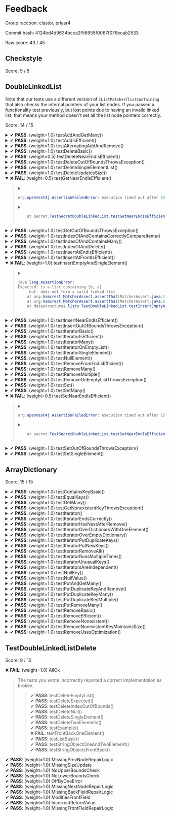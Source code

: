 # Feedback

Group raccoon: clastor, priyar4

Commit hash: 4124bd4d9634bcca2f56955f0067f076ecab2533

Raw score: 43 / 45

## Checkstyle

Score: 5 / 5

## DoubleLinkedList

Note that our tests use a different version of `IListMatcher`/`listContaining` that also checks the
    internal pointers of your list nodes. If you passed a functionality test previously, but lost
    points due to having an invalid linked list, that means your method doesn't set all the list
    node pointers correctly.

Score: 14 / 15

<details>
<summary>✔ <b>PASS</b>: (weight=1.0) testAddAndGetMany()</summary>
</details>

<details>
<summary>✔ <b>PASS</b>: (weight=1.0) testAddIsEfficient()</summary>
</details>

<details>
<summary>✔ <b>PASS</b>: (weight=1.0) testAlternatingAddAndRemove()</summary>
</details>

<details>
<summary>✔ <b>PASS</b>: (weight=1.0) testDeleteBasic()</summary>
</details>

<details>
<summary>✔ <b>PASS</b>: (weight=0.5) testDeleteNearEndIsEfficient()</summary>
</details>

<details>
<summary>✔ <b>PASS</b>: (weight=1.0) testDeleteOutOfBoundsThrowsException()</summary>
</details>

<details>
<summary>✔ <b>PASS</b>: (weight=1.0) testDeleteSingleElementList()</summary>
</details>

<details>
<summary>✔ <b>PASS</b>: (weight=1.0) testDeleteUpdatesSize()</summary>
</details>

<details open>
<summary>❌ <b>FAIL</b>: (weight=0.5) testGetNearEndIsEfficient()</summary>

> <details>
> <summary>
> 
> ``` java
> org.opentest4j.AssertionFailedError: execution timed out after 15000 ms
> ```
> </summary>
> 
> ``` java
>     at org.junit.jupiter.api.AssertTimeout.assertTimeoutPreemptively(AssertTimeout.java:144)
>     at org.junit.jupiter.api.AssertTimeout.assertTimeoutPreemptively(AssertTimeout.java:115)
>     at org.junit.jupiter.api.AssertTimeout.assertTimeoutPreemptively(AssertTimeout.java:97)
>     at org.junit.jupiter.api.AssertTimeout.assertTimeoutPreemptively(AssertTimeout.java:93)
>     at org.junit.jupiter.api.Assertions.assertTimeoutPreemptively(Assertions.java:3236)
> ```
> </details>
> <details>
> <summary>
> 
> ``` java
>     at secret.TestSecretDoubleLinkedList.testGetNearEndIsEfficient(TestSecretDoubleLinkedList.java:117)
> ```
> </summary>
> 
> ``` java
>     at java.base/jdk.internal.reflect.NativeMethodAccessorImpl.invoke0(Native Method)
>     at java.base/jdk.internal.reflect.NativeMethodAccessorImpl.invoke(NativeMethodAccessorImpl.java:62)
>     at java.base/jdk.internal.reflect.DelegatingMethodAccessorImpl.invoke(DelegatingMethodAccessorImpl.java:43)
>     at java.base/java.lang.reflect.Method.invoke(Method.java:567)
>     at org.junit.platform.commons.util.ReflectionUtils.invokeMethod(ReflectionUtils.java:628)
>     at org.junit.jupiter.engine.execution.ExecutableInvoker.invoke(ExecutableInvoker.java:117)
>     at org.junit.jupiter.engine.descriptor.TestMethodTestDescriptor.lambda$invokeTestMethod$7(TestMethodTestDescriptor.java:184)
>     at org.junit.platform.engine.support.hierarchical.ThrowableCollector.execute(ThrowableCollector.java:73)
>     at org.junit.jupiter.engine.descriptor.TestMethodTestDescriptor.invokeTestMethod(TestMethodTestDescriptor.java:180)
>     at org.junit.jupiter.engine.descriptor.TestMethodTestDescriptor.execute(TestMethodTestDescriptor.java:127)
>     at org.junit.jupiter.engine.descriptor.TestMethodTestDescriptor.execute(TestMethodTestDescriptor.java:68)
>     at org.junit.platform.engine.support.hierarchical.NodeTestTask.lambda$executeRecursively$5(NodeTestTask.java:135)
>     at org.junit.platform.engine.support.hierarchical.ThrowableCollector.execute(ThrowableCollector.java:73)
>     at org.junit.platform.engine.support.hierarchical.NodeTestTask.lambda$executeRecursively$7(NodeTestTask.java:125)
>     at org.junit.platform.engine.support.hierarchical.Node.around(Node.java:135)
>     at org.junit.platform.engine.support.hierarchical.NodeTestTask.lambda$executeRecursively$8(NodeTestTask.java:123)
>     at org.junit.platform.engine.support.hierarchical.ThrowableCollector.execute(ThrowableCollector.java:73)
>     at org.junit.platform.engine.support.hierarchical.NodeTestTask.executeRecursively(NodeTestTask.java:122)
>     at org.junit.platform.engine.support.hierarchical.NodeTestTask.execute(NodeTestTask.java:80)
>     at java.base/java.util.ArrayList.forEach(ArrayList.java:1540)
>     at org.junit.platform.engine.support.hierarchical.SameThreadHierarchicalTestExecutorService.invokeAll(SameThreadHierarchicalTestExecutorService.java:38)
>     at org.junit.platform.engine.support.hierarchical.NodeTestTask.lambda$executeRecursively$5(NodeTestTask.java:139)
>     at org.junit.platform.engine.support.hierarchical.ThrowableCollector.execute(ThrowableCollector.java:73)
>     at org.junit.platform.engine.support.hierarchical.NodeTestTask.lambda$executeRecursively$7(NodeTestTask.java:125)
>     at org.junit.platform.engine.support.hierarchical.Node.around(Node.java:135)
>     at org.junit.platform.engine.support.hierarchical.NodeTestTask.lambda$executeRecursively$8(NodeTestTask.java:123)
>     at org.junit.platform.engine.support.hierarchical.ThrowableCollector.execute(ThrowableCollector.java:73)
>     at org.junit.platform.engine.support.hierarchical.NodeTestTask.executeRecursively(NodeTestTask.java:122)
>     at org.junit.platform.engine.support.hierarchical.NodeTestTask.execute(NodeTestTask.java:80)
>     at java.base/java.util.ArrayList.forEach(ArrayList.java:1540)
>     at org.junit.platform.engine.support.hierarchical.SameThreadHierarchicalTestExecutorService.invokeAll(SameThreadHierarchicalTestExecutorService.java:38)
>     at org.junit.platform.engine.support.hierarchical.NodeTestTask.lambda$executeRecursively$5(NodeTestTask.java:139)
>     at org.junit.platform.engine.support.hierarchical.ThrowableCollector.execute(ThrowableCollector.java:73)
>     at org.junit.platform.engine.support.hierarchical.NodeTestTask.lambda$executeRecursively$7(NodeTestTask.java:125)
>     at org.junit.platform.engine.support.hierarchical.Node.around(Node.java:135)
>     at org.junit.platform.engine.support.hierarchical.NodeTestTask.lambda$executeRecursively$8(NodeTestTask.java:123)
>     at org.junit.platform.engine.support.hierarchical.ThrowableCollector.execute(ThrowableCollector.java:73)
>     at org.junit.platform.engine.support.hierarchical.NodeTestTask.executeRecursively(NodeTestTask.java:122)
>     at org.junit.platform.engine.support.hierarchical.NodeTestTask.execute(NodeTestTask.java:80)
>     at org.junit.platform.engine.support.hierarchical.SameThreadHierarchicalTestExecutorService.submit(SameThreadHierarchicalTestExecutorService.java:32)
>     at org.junit.platform.engine.support.hierarchical.HierarchicalTestExecutor.execute(HierarchicalTestExecutor.java:57)
>     at org.junit.platform.engine.support.hierarchical.HierarchicalTestEngine.execute(HierarchicalTestEngine.java:51)
>     at org.junit.platform.launcher.core.DefaultLauncher.execute(DefaultLauncher.java:170)
>     at org.junit.platform.launcher.core.DefaultLauncher.execute(DefaultLauncher.java:154)
>     at org.junit.platform.launcher.core.DefaultLauncher.execute(DefaultLauncher.java:90)
>     at org.gradle.api.internal.tasks.testing.junitplatform.JUnitPlatformTestClassProcessor$CollectAllTestClassesExecutor.processAllTestClasses(JUnitPlatformTestClassProcessor.java:92)
>     at org.gradle.api.internal.tasks.testing.junitplatform.JUnitPlatformTestClassProcessor$CollectAllTestClassesExecutor.access$100(JUnitPlatformTestClassProcessor.java:77)
>     at org.gradle.api.internal.tasks.testing.junitplatform.JUnitPlatformTestClassProcessor.stop(JUnitPlatformTestClassProcessor.java:73)
>     at org.gradle.api.internal.tasks.testing.SuiteTestClassProcessor.stop(SuiteTestClassProcessor.java:61)
>     at java.base/jdk.internal.reflect.NativeMethodAccessorImpl.invoke0(Native Method)
>     at java.base/jdk.internal.reflect.NativeMethodAccessorImpl.invoke(NativeMethodAccessorImpl.java:62)
>     at java.base/jdk.internal.reflect.DelegatingMethodAccessorImpl.invoke(DelegatingMethodAccessorImpl.java:43)
>     at java.base/java.lang.reflect.Method.invoke(Method.java:567)
>     at org.gradle.internal.dispatch.ReflectionDispatch.dispatch(ReflectionDispatch.java:35)
>     at org.gradle.internal.dispatch.ReflectionDispatch.dispatch(ReflectionDispatch.java:24)
>     at org.gradle.internal.dispatch.ContextClassLoaderDispatch.dispatch(ContextClassLoaderDispatch.java:32)
>     at org.gradle.internal.dispatch.ProxyDispatchAdapter$DispatchingInvocationHandler.invoke(ProxyDispatchAdapter.java:93)
>     at com.sun.proxy.$Proxy2.stop(Unknown Source)
>     at org.gradle.api.internal.tasks.testing.worker.TestWorker.stop(TestWorker.java:131)
>     at java.base/jdk.internal.reflect.NativeMethodAccessorImpl.invoke0(Native Method)
>     at java.base/jdk.internal.reflect.NativeMethodAccessorImpl.invoke(NativeMethodAccessorImpl.java:62)
>     at java.base/jdk.internal.reflect.DelegatingMethodAccessorImpl.invoke(DelegatingMethodAccessorImpl.java:43)
>     at java.base/java.lang.reflect.Method.invoke(Method.java:567)
>     at org.gradle.internal.dispatch.ReflectionDispatch.dispatch(ReflectionDispatch.java:35)
>     at org.gradle.internal.dispatch.ReflectionDispatch.dispatch(ReflectionDispatch.java:24)
>     at org.gradle.internal.remote.internal.hub.MessageHubBackedObjectConnection$DispatchWrapper.dispatch(MessageHubBackedObjectConnection.java:155)
>     at org.gradle.internal.remote.internal.hub.MessageHubBackedObjectConnection$DispatchWrapper.dispatch(MessageHubBackedObjectConnection.java:137)
>     at org.gradle.internal.remote.internal.hub.MessageHub$Handler.run(MessageHub.java:404)
>     at org.gradle.internal.concurrent.ExecutorPolicy$CatchAndRecordFailures.onExecute(ExecutorPolicy.java:63)
>     at org.gradle.internal.concurrent.ManagedExecutorImpl$1.run(ManagedExecutorImpl.java:46)
>     at java.base/java.util.concurrent.ThreadPoolExecutor.runWorker(ThreadPoolExecutor.java:1128)
>     at java.base/java.util.concurrent.ThreadPoolExecutor$Worker.run(ThreadPoolExecutor.java:628)
>     at org.gradle.internal.concurrent.ThreadFactoryImpl$ManagedThreadRunnable.run(ThreadFactoryImpl.java:55)
>     at java.base/java.lang.Thread.run(Thread.java:835)
> ```
> </details>

</details>

<details>
<summary>✔ <b>PASS</b>: (weight=1.0) testGetOutOfBoundsThrowsException()</summary>
</details>

<details>
<summary>✔ <b>PASS</b>: (weight=1.0) testIndexOfAndContainsCorrectlyCompareItems()</summary>
</details>

<details>
<summary>✔ <b>PASS</b>: (weight=1.0) testIndexOfAndContainsMany()</summary>
</details>

<details>
<summary>✔ <b>PASS</b>: (weight=1.0) testIndexOfAndDelete()</summary>
</details>

<details>
<summary>✔ <b>PASS</b>: (weight=1.0) testInsertAtEndIsEfficient()</summary>
</details>

<details>
<summary>✔ <b>PASS</b>: (weight=1.0) testInsertAtFrontIsEfficient()</summary>
</details>

<details open>
<summary>❌ <b>FAIL</b>: (weight=1.0) testInsertEmptyAndSingleElement()</summary>

> <details>
> <summary>
> 
> ``` java
> java.lang.AssertionError: 
> Expected: is a list containing [b, a]
>      but: does not form a valid linked list
>     at org.hamcrest.MatcherAssert.assertThat(MatcherAssert.java:18)
>     at org.hamcrest.MatcherAssert.assertThat(MatcherAssert.java:6)
>     at datastructures.lists.TestDoubleLinkedList.testInsertEmptyAndSingleElement(TestDoubleLinkedList.java:317)
> ```
> </summary>
> 
> ``` java
>     at java.base/jdk.internal.reflect.NativeMethodAccessorImpl.invoke0(Native Method)
>     at java.base/jdk.internal.reflect.NativeMethodAccessorImpl.invoke(NativeMethodAccessorImpl.java:62)
>     at java.base/jdk.internal.reflect.DelegatingMethodAccessorImpl.invoke(DelegatingMethodAccessorImpl.java:43)
>     at java.base/java.lang.reflect.Method.invoke(Method.java:567)
>     at org.junit.platform.commons.util.ReflectionUtils.invokeMethod(ReflectionUtils.java:628)
>     at org.junit.jupiter.engine.execution.ExecutableInvoker.invoke(ExecutableInvoker.java:117)
>     at org.junit.jupiter.engine.descriptor.TestMethodTestDescriptor.lambda$invokeTestMethod$7(TestMethodTestDescriptor.java:184)
>     at org.junit.platform.engine.support.hierarchical.ThrowableCollector.execute(ThrowableCollector.java:73)
>     at org.junit.jupiter.engine.descriptor.TestMethodTestDescriptor.invokeTestMethod(TestMethodTestDescriptor.java:180)
>     at org.junit.jupiter.engine.descriptor.TestMethodTestDescriptor.execute(TestMethodTestDescriptor.java:127)
>     at org.junit.jupiter.engine.descriptor.TestMethodTestDescriptor.execute(TestMethodTestDescriptor.java:68)
>     at org.junit.platform.engine.support.hierarchical.NodeTestTask.lambda$executeRecursively$5(NodeTestTask.java:135)
>     at org.junit.platform.engine.support.hierarchical.ThrowableCollector.execute(ThrowableCollector.java:73)
>     at org.junit.platform.engine.support.hierarchical.NodeTestTask.lambda$executeRecursively$7(NodeTestTask.java:125)
>     at org.junit.platform.engine.support.hierarchical.Node.around(Node.java:135)
>     at org.junit.platform.engine.support.hierarchical.NodeTestTask.lambda$executeRecursively$8(NodeTestTask.java:123)
>     at org.junit.platform.engine.support.hierarchical.ThrowableCollector.execute(ThrowableCollector.java:73)
>     at org.junit.platform.engine.support.hierarchical.NodeTestTask.executeRecursively(NodeTestTask.java:122)
>     at org.junit.platform.engine.support.hierarchical.NodeTestTask.execute(NodeTestTask.java:80)
>     at java.base/java.util.ArrayList.forEach(ArrayList.java:1540)
>     at org.junit.platform.engine.support.hierarchical.SameThreadHierarchicalTestExecutorService.invokeAll(SameThreadHierarchicalTestExecutorService.java:38)
>     at org.junit.platform.engine.support.hierarchical.NodeTestTask.lambda$executeRecursively$5(NodeTestTask.java:139)
>     at org.junit.platform.engine.support.hierarchical.ThrowableCollector.execute(ThrowableCollector.java:73)
>     at org.junit.platform.engine.support.hierarchical.NodeTestTask.lambda$executeRecursively$7(NodeTestTask.java:125)
>     at org.junit.platform.engine.support.hierarchical.Node.around(Node.java:135)
>     at org.junit.platform.engine.support.hierarchical.NodeTestTask.lambda$executeRecursively$8(NodeTestTask.java:123)
>     at org.junit.platform.engine.support.hierarchical.ThrowableCollector.execute(ThrowableCollector.java:73)
>     at org.junit.platform.engine.support.hierarchical.NodeTestTask.executeRecursively(NodeTestTask.java:122)
>     at org.junit.platform.engine.support.hierarchical.NodeTestTask.execute(NodeTestTask.java:80)
>     at java.base/java.util.ArrayList.forEach(ArrayList.java:1540)
>     at org.junit.platform.engine.support.hierarchical.SameThreadHierarchicalTestExecutorService.invokeAll(SameThreadHierarchicalTestExecutorService.java:38)
>     at org.junit.platform.engine.support.hierarchical.NodeTestTask.lambda$executeRecursively$5(NodeTestTask.java:139)
>     at org.junit.platform.engine.support.hierarchical.ThrowableCollector.execute(ThrowableCollector.java:73)
>     at org.junit.platform.engine.support.hierarchical.NodeTestTask.lambda$executeRecursively$7(NodeTestTask.java:125)
>     at org.junit.platform.engine.support.hierarchical.Node.around(Node.java:135)
>     at org.junit.platform.engine.support.hierarchical.NodeTestTask.lambda$executeRecursively$8(NodeTestTask.java:123)
>     at org.junit.platform.engine.support.hierarchical.ThrowableCollector.execute(ThrowableCollector.java:73)
>     at org.junit.platform.engine.support.hierarchical.NodeTestTask.executeRecursively(NodeTestTask.java:122)
>     at org.junit.platform.engine.support.hierarchical.NodeTestTask.execute(NodeTestTask.java:80)
>     at org.junit.platform.engine.support.hierarchical.SameThreadHierarchicalTestExecutorService.submit(SameThreadHierarchicalTestExecutorService.java:32)
>     at org.junit.platform.engine.support.hierarchical.HierarchicalTestExecutor.execute(HierarchicalTestExecutor.java:57)
>     at org.junit.platform.engine.support.hierarchical.HierarchicalTestEngine.execute(HierarchicalTestEngine.java:51)
>     at org.junit.platform.launcher.core.DefaultLauncher.execute(DefaultLauncher.java:170)
>     at org.junit.platform.launcher.core.DefaultLauncher.execute(DefaultLauncher.java:154)
>     at org.junit.platform.launcher.core.DefaultLauncher.execute(DefaultLauncher.java:90)
>     at org.gradle.api.internal.tasks.testing.junitplatform.JUnitPlatformTestClassProcessor$CollectAllTestClassesExecutor.processAllTestClasses(JUnitPlatformTestClassProcessor.java:92)
>     at org.gradle.api.internal.tasks.testing.junitplatform.JUnitPlatformTestClassProcessor$CollectAllTestClassesExecutor.access$100(JUnitPlatformTestClassProcessor.java:77)
>     at org.gradle.api.internal.tasks.testing.junitplatform.JUnitPlatformTestClassProcessor.stop(JUnitPlatformTestClassProcessor.java:73)
>     at org.gradle.api.internal.tasks.testing.SuiteTestClassProcessor.stop(SuiteTestClassProcessor.java:61)
>     at java.base/jdk.internal.reflect.NativeMethodAccessorImpl.invoke0(Native Method)
>     at java.base/jdk.internal.reflect.NativeMethodAccessorImpl.invoke(NativeMethodAccessorImpl.java:62)
>     at java.base/jdk.internal.reflect.DelegatingMethodAccessorImpl.invoke(DelegatingMethodAccessorImpl.java:43)
>     at java.base/java.lang.reflect.Method.invoke(Method.java:567)
>     at org.gradle.internal.dispatch.ReflectionDispatch.dispatch(ReflectionDispatch.java:35)
>     at org.gradle.internal.dispatch.ReflectionDispatch.dispatch(ReflectionDispatch.java:24)
>     at org.gradle.internal.dispatch.ContextClassLoaderDispatch.dispatch(ContextClassLoaderDispatch.java:32)
>     at org.gradle.internal.dispatch.ProxyDispatchAdapter$DispatchingInvocationHandler.invoke(ProxyDispatchAdapter.java:93)
>     at com.sun.proxy.$Proxy2.stop(Unknown Source)
>     at org.gradle.api.internal.tasks.testing.worker.TestWorker.stop(TestWorker.java:131)
>     at java.base/jdk.internal.reflect.NativeMethodAccessorImpl.invoke0(Native Method)
>     at java.base/jdk.internal.reflect.NativeMethodAccessorImpl.invoke(NativeMethodAccessorImpl.java:62)
>     at java.base/jdk.internal.reflect.DelegatingMethodAccessorImpl.invoke(DelegatingMethodAccessorImpl.java:43)
>     at java.base/java.lang.reflect.Method.invoke(Method.java:567)
>     at org.gradle.internal.dispatch.ReflectionDispatch.dispatch(ReflectionDispatch.java:35)
>     at org.gradle.internal.dispatch.ReflectionDispatch.dispatch(ReflectionDispatch.java:24)
>     at org.gradle.internal.remote.internal.hub.MessageHubBackedObjectConnection$DispatchWrapper.dispatch(MessageHubBackedObjectConnection.java:155)
>     at org.gradle.internal.remote.internal.hub.MessageHubBackedObjectConnection$DispatchWrapper.dispatch(MessageHubBackedObjectConnection.java:137)
>     at org.gradle.internal.remote.internal.hub.MessageHub$Handler.run(MessageHub.java:404)
>     at org.gradle.internal.concurrent.ExecutorPolicy$CatchAndRecordFailures.onExecute(ExecutorPolicy.java:63)
>     at org.gradle.internal.concurrent.ManagedExecutorImpl$1.run(ManagedExecutorImpl.java:46)
>     at java.base/java.util.concurrent.ThreadPoolExecutor.runWorker(ThreadPoolExecutor.java:1128)
>     at java.base/java.util.concurrent.ThreadPoolExecutor$Worker.run(ThreadPoolExecutor.java:628)
>     at org.gradle.internal.concurrent.ThreadFactoryImpl$ManagedThreadRunnable.run(ThreadFactoryImpl.java:55)
>     at java.base/java.lang.Thread.run(Thread.java:835)
> ```
> </details>

</details>

<details>
<summary>✔ <b>PASS</b>: (weight=1.0) testInsertNearEndIsEfficient()</summary>
</details>

<details>
<summary>✔ <b>PASS</b>: (weight=1.0) testInsertOutOfBoundsThrowsException()</summary>
</details>

<details>
<summary>✔ <b>PASS</b>: (weight=1.0) testIteratorBasic()</summary>
</details>

<details>
<summary>✔ <b>PASS</b>: (weight=1.0) testIteratorIsEfficient()</summary>
</details>

<details>
<summary>✔ <b>PASS</b>: (weight=1.0) testIteratorMany()</summary>
</details>

<details>
<summary>✔ <b>PASS</b>: (weight=1.0) testIteratorOnEmptyList()</summary>
</details>

<details>
<summary>✔ <b>PASS</b>: (weight=1.0) testIteratorSingleElement()</summary>
</details>

<details>
<summary>✔ <b>PASS</b>: (weight=1.0) testNullElement()</summary>
</details>

<details>
<summary>✔ <b>PASS</b>: (weight=1.0) testRemoveFromEndIsEfficient()</summary>
</details>

<details>
<summary>✔ <b>PASS</b>: (weight=1.0) testRemoveMany()</summary>
</details>

<details>
<summary>✔ <b>PASS</b>: (weight=1.0) testRemoveMultiple()</summary>
</details>

<details>
<summary>✔ <b>PASS</b>: (weight=1.0) testRemoveOnEmptyListThrowsException()</summary>
</details>

<details>
<summary>✔ <b>PASS</b>: (weight=1.0) testSet()</summary>
</details>

<details>
<summary>✔ <b>PASS</b>: (weight=1.0) testSetMany()</summary>
</details>

<details open>
<summary>❌ <b>FAIL</b>: (weight=0.5) testSetNearEndIsEfficient()</summary>

> <details>
> <summary>
> 
> ``` java
> org.opentest4j.AssertionFailedError: execution timed out after 15000 ms
> ```
> </summary>
> 
> ``` java
>     at org.junit.jupiter.api.AssertTimeout.assertTimeoutPreemptively(AssertTimeout.java:144)
>     at org.junit.jupiter.api.AssertTimeout.assertTimeoutPreemptively(AssertTimeout.java:115)
>     at org.junit.jupiter.api.AssertTimeout.assertTimeoutPreemptively(AssertTimeout.java:97)
>     at org.junit.jupiter.api.AssertTimeout.assertTimeoutPreemptively(AssertTimeout.java:93)
>     at org.junit.jupiter.api.Assertions.assertTimeoutPreemptively(Assertions.java:3236)
> ```
> </details>
> <details>
> <summary>
> 
> ``` java
>     at secret.TestSecretDoubleLinkedList.testSetNearEndIsEfficient(TestSecretDoubleLinkedList.java:135)
> ```
> </summary>
> 
> ``` java
>     at java.base/jdk.internal.reflect.NativeMethodAccessorImpl.invoke0(Native Method)
>     at java.base/jdk.internal.reflect.NativeMethodAccessorImpl.invoke(NativeMethodAccessorImpl.java:62)
>     at java.base/jdk.internal.reflect.DelegatingMethodAccessorImpl.invoke(DelegatingMethodAccessorImpl.java:43)
>     at java.base/java.lang.reflect.Method.invoke(Method.java:567)
>     at org.junit.platform.commons.util.ReflectionUtils.invokeMethod(ReflectionUtils.java:628)
>     at org.junit.jupiter.engine.execution.ExecutableInvoker.invoke(ExecutableInvoker.java:117)
>     at org.junit.jupiter.engine.descriptor.TestMethodTestDescriptor.lambda$invokeTestMethod$7(TestMethodTestDescriptor.java:184)
>     at org.junit.platform.engine.support.hierarchical.ThrowableCollector.execute(ThrowableCollector.java:73)
>     at org.junit.jupiter.engine.descriptor.TestMethodTestDescriptor.invokeTestMethod(TestMethodTestDescriptor.java:180)
>     at org.junit.jupiter.engine.descriptor.TestMethodTestDescriptor.execute(TestMethodTestDescriptor.java:127)
>     at org.junit.jupiter.engine.descriptor.TestMethodTestDescriptor.execute(TestMethodTestDescriptor.java:68)
>     at org.junit.platform.engine.support.hierarchical.NodeTestTask.lambda$executeRecursively$5(NodeTestTask.java:135)
>     at org.junit.platform.engine.support.hierarchical.ThrowableCollector.execute(ThrowableCollector.java:73)
>     at org.junit.platform.engine.support.hierarchical.NodeTestTask.lambda$executeRecursively$7(NodeTestTask.java:125)
>     at org.junit.platform.engine.support.hierarchical.Node.around(Node.java:135)
>     at org.junit.platform.engine.support.hierarchical.NodeTestTask.lambda$executeRecursively$8(NodeTestTask.java:123)
>     at org.junit.platform.engine.support.hierarchical.ThrowableCollector.execute(ThrowableCollector.java:73)
>     at org.junit.platform.engine.support.hierarchical.NodeTestTask.executeRecursively(NodeTestTask.java:122)
>     at org.junit.platform.engine.support.hierarchical.NodeTestTask.execute(NodeTestTask.java:80)
>     at java.base/java.util.ArrayList.forEach(ArrayList.java:1540)
>     at org.junit.platform.engine.support.hierarchical.SameThreadHierarchicalTestExecutorService.invokeAll(SameThreadHierarchicalTestExecutorService.java:38)
>     at org.junit.platform.engine.support.hierarchical.NodeTestTask.lambda$executeRecursively$5(NodeTestTask.java:139)
>     at org.junit.platform.engine.support.hierarchical.ThrowableCollector.execute(ThrowableCollector.java:73)
>     at org.junit.platform.engine.support.hierarchical.NodeTestTask.lambda$executeRecursively$7(NodeTestTask.java:125)
>     at org.junit.platform.engine.support.hierarchical.Node.around(Node.java:135)
>     at org.junit.platform.engine.support.hierarchical.NodeTestTask.lambda$executeRecursively$8(NodeTestTask.java:123)
>     at org.junit.platform.engine.support.hierarchical.ThrowableCollector.execute(ThrowableCollector.java:73)
>     at org.junit.platform.engine.support.hierarchical.NodeTestTask.executeRecursively(NodeTestTask.java:122)
>     at org.junit.platform.engine.support.hierarchical.NodeTestTask.execute(NodeTestTask.java:80)
>     at java.base/java.util.ArrayList.forEach(ArrayList.java:1540)
>     at org.junit.platform.engine.support.hierarchical.SameThreadHierarchicalTestExecutorService.invokeAll(SameThreadHierarchicalTestExecutorService.java:38)
>     at org.junit.platform.engine.support.hierarchical.NodeTestTask.lambda$executeRecursively$5(NodeTestTask.java:139)
>     at org.junit.platform.engine.support.hierarchical.ThrowableCollector.execute(ThrowableCollector.java:73)
>     at org.junit.platform.engine.support.hierarchical.NodeTestTask.lambda$executeRecursively$7(NodeTestTask.java:125)
>     at org.junit.platform.engine.support.hierarchical.Node.around(Node.java:135)
>     at org.junit.platform.engine.support.hierarchical.NodeTestTask.lambda$executeRecursively$8(NodeTestTask.java:123)
>     at org.junit.platform.engine.support.hierarchical.ThrowableCollector.execute(ThrowableCollector.java:73)
>     at org.junit.platform.engine.support.hierarchical.NodeTestTask.executeRecursively(NodeTestTask.java:122)
>     at org.junit.platform.engine.support.hierarchical.NodeTestTask.execute(NodeTestTask.java:80)
>     at org.junit.platform.engine.support.hierarchical.SameThreadHierarchicalTestExecutorService.submit(SameThreadHierarchicalTestExecutorService.java:32)
>     at org.junit.platform.engine.support.hierarchical.HierarchicalTestExecutor.execute(HierarchicalTestExecutor.java:57)
>     at org.junit.platform.engine.support.hierarchical.HierarchicalTestEngine.execute(HierarchicalTestEngine.java:51)
>     at org.junit.platform.launcher.core.DefaultLauncher.execute(DefaultLauncher.java:170)
>     at org.junit.platform.launcher.core.DefaultLauncher.execute(DefaultLauncher.java:154)
>     at org.junit.platform.launcher.core.DefaultLauncher.execute(DefaultLauncher.java:90)
>     at org.gradle.api.internal.tasks.testing.junitplatform.JUnitPlatformTestClassProcessor$CollectAllTestClassesExecutor.processAllTestClasses(JUnitPlatformTestClassProcessor.java:92)
>     at org.gradle.api.internal.tasks.testing.junitplatform.JUnitPlatformTestClassProcessor$CollectAllTestClassesExecutor.access$100(JUnitPlatformTestClassProcessor.java:77)
>     at org.gradle.api.internal.tasks.testing.junitplatform.JUnitPlatformTestClassProcessor.stop(JUnitPlatformTestClassProcessor.java:73)
>     at org.gradle.api.internal.tasks.testing.SuiteTestClassProcessor.stop(SuiteTestClassProcessor.java:61)
>     at java.base/jdk.internal.reflect.NativeMethodAccessorImpl.invoke0(Native Method)
>     at java.base/jdk.internal.reflect.NativeMethodAccessorImpl.invoke(NativeMethodAccessorImpl.java:62)
>     at java.base/jdk.internal.reflect.DelegatingMethodAccessorImpl.invoke(DelegatingMethodAccessorImpl.java:43)
>     at java.base/java.lang.reflect.Method.invoke(Method.java:567)
>     at org.gradle.internal.dispatch.ReflectionDispatch.dispatch(ReflectionDispatch.java:35)
>     at org.gradle.internal.dispatch.ReflectionDispatch.dispatch(ReflectionDispatch.java:24)
>     at org.gradle.internal.dispatch.ContextClassLoaderDispatch.dispatch(ContextClassLoaderDispatch.java:32)
>     at org.gradle.internal.dispatch.ProxyDispatchAdapter$DispatchingInvocationHandler.invoke(ProxyDispatchAdapter.java:93)
>     at com.sun.proxy.$Proxy2.stop(Unknown Source)
>     at org.gradle.api.internal.tasks.testing.worker.TestWorker.stop(TestWorker.java:131)
>     at java.base/jdk.internal.reflect.NativeMethodAccessorImpl.invoke0(Native Method)
>     at java.base/jdk.internal.reflect.NativeMethodAccessorImpl.invoke(NativeMethodAccessorImpl.java:62)
>     at java.base/jdk.internal.reflect.DelegatingMethodAccessorImpl.invoke(DelegatingMethodAccessorImpl.java:43)
>     at java.base/java.lang.reflect.Method.invoke(Method.java:567)
>     at org.gradle.internal.dispatch.ReflectionDispatch.dispatch(ReflectionDispatch.java:35)
>     at org.gradle.internal.dispatch.ReflectionDispatch.dispatch(ReflectionDispatch.java:24)
>     at org.gradle.internal.remote.internal.hub.MessageHubBackedObjectConnection$DispatchWrapper.dispatch(MessageHubBackedObjectConnection.java:155)
>     at org.gradle.internal.remote.internal.hub.MessageHubBackedObjectConnection$DispatchWrapper.dispatch(MessageHubBackedObjectConnection.java:137)
>     at org.gradle.internal.remote.internal.hub.MessageHub$Handler.run(MessageHub.java:404)
>     at org.gradle.internal.concurrent.ExecutorPolicy$CatchAndRecordFailures.onExecute(ExecutorPolicy.java:63)
>     at org.gradle.internal.concurrent.ManagedExecutorImpl$1.run(ManagedExecutorImpl.java:46)
>     at java.base/java.util.concurrent.ThreadPoolExecutor.runWorker(ThreadPoolExecutor.java:1128)
>     at java.base/java.util.concurrent.ThreadPoolExecutor$Worker.run(ThreadPoolExecutor.java:628)
>     at org.gradle.internal.concurrent.ThreadFactoryImpl$ManagedThreadRunnable.run(ThreadFactoryImpl.java:55)
>     at java.base/java.lang.Thread.run(Thread.java:835)
> ```
> </details>

</details>

<details>
<summary>✔ <b>PASS</b>: (weight=1.0) testSetOutOfBoundsThrowsException()</summary>
</details>

<details>
<summary>✔ <b>PASS</b>: (weight=1.0) testSetSingleElement()</summary>
</details>

## ArrayDictionary

Score: 15 / 15

<details>
<summary>✔ <b>PASS</b>: (weight=1.0) testContainsKeyBasic()</summary>
</details>

<details>
<summary>✔ <b>PASS</b>: (weight=1.0) testEqualKeys()</summary>
</details>

<details>
<summary>✔ <b>PASS</b>: (weight=1.0) testGetMany()</summary>
</details>

<details>
<summary>✔ <b>PASS</b>: (weight=1.0) testGetNonexistentKeyThrowsException()</summary>
</details>

<details>
<summary>✔ <b>PASS</b>: (weight=1.0) testIterator()</summary>
</details>

<details>
<summary>✔ <b>PASS</b>: (weight=1.0) testIteratorEndsCorrectly()</summary>
</details>

<details>
<summary>✔ <b>PASS</b>: (weight=1.0) testIteratorHasNextAfterRemove()</summary>
</details>

<details>
<summary>✔ <b>PASS</b>: (weight=1.0) testIteratorOverDictionaryWithOneElement()</summary>
</details>

<details>
<summary>✔ <b>PASS</b>: (weight=1.0) testIteratorOverEmptyDictionary()</summary>
</details>

<details>
<summary>✔ <b>PASS</b>: (weight=1.0) testIteratorPutDuplicateKeys()</summary>
</details>

<details>
<summary>✔ <b>PASS</b>: (weight=1.0) testIteratorPutNewKeys()</summary>
</details>

<details>
<summary>✔ <b>PASS</b>: (weight=1.0) testIteratorRemoveAll()</summary>
</details>

<details>
<summary>✔ <b>PASS</b>: (weight=1.0) testIteratorRunsMultipleTimes()</summary>
</details>

<details>
<summary>✔ <b>PASS</b>: (weight=1.0) testIteratorUnusualKeys()</summary>
</details>

<details>
<summary>✔ <b>PASS</b>: (weight=1.0) testIteratorsAreIndependent()</summary>
</details>

<details>
<summary>✔ <b>PASS</b>: (weight=1.0) testNullKey()</summary>
</details>

<details>
<summary>✔ <b>PASS</b>: (weight=1.0) testNullValue()</summary>
</details>

<details>
<summary>✔ <b>PASS</b>: (weight=1.0) testPutAndGetMany()</summary>
</details>

<details>
<summary>✔ <b>PASS</b>: (weight=1.0) testPutDuplicateKeyAndRemove()</summary>
</details>

<details>
<summary>✔ <b>PASS</b>: (weight=1.0) testPutDuplicateKeyMany()</summary>
</details>

<details>
<summary>✔ <b>PASS</b>: (weight=1.0) testPutDuplicateKeyMultiple()</summary>
</details>

<details>
<summary>✔ <b>PASS</b>: (weight=1.0) testPutRemoveMany()</summary>
</details>

<details>
<summary>✔ <b>PASS</b>: (weight=1.0) testRemoveBasic()</summary>
</details>

<details>
<summary>✔ <b>PASS</b>: (weight=1.0) testRemoveEfficient()</summary>
</details>

<details>
<summary>✔ <b>PASS</b>: (weight=1.0) testRemoveNonexistent()</summary>
</details>

<details>
<summary>✔ <b>PASS</b>: (weight=1.0) testRemoveNonexistentKeyMaintainsSize()</summary>
</details>

<details>
<summary>✔ <b>PASS</b>: (weight=1.0) testRemoveUsesOptimization()</summary>
</details>

## TestDoubleLinkedListDelete

Score: 9 / 10

❌ <b>FAIL</b>: (weight=1.0) AllOk  
> The tests you wrote incorrectly reported a correct implementation as broken.
> > ✔ <b>PASS</b>: testDeleteEmptyList()  
> > ✔ <b>PASS</b>: testDeleteExpected()  
> > ✔ <b>PASS</b>: testDeleteIndexOutOfBounds()  
> > ✔ <b>PASS</b>: testDeleteNull()  
> > ✔ <b>PASS</b>: testDeleteSingleElement()  
> > ✔ <b>PASS</b>: testDeleteTwoElements()  
> > ✔ <b>PASS</b>: testExample()  
> > ❌ <b>FAIL</b>: testFrontBackOneElement()  
> > ✔ <b>PASS</b>: testListBasic()  
> > ✔ <b>PASS</b>: testStringObjectOneAndTwoElement()  
> > ✔ <b>PASS</b>: testStringObjectsFrontBack()  

✔ <b>PASS</b>: (weight=1.0) MissingPrevNodeRepairLogic  
✔ <b>PASS</b>: (weight=1.0) MissingSizeUpdate  
✔ <b>PASS</b>: (weight=1.0) NoUpperBoundsCheck  
✔ <b>PASS</b>: (weight=1.0) NoLowerBoundsCheck  
✔ <b>PASS</b>: (weight=1.0) OffByOneError  
✔ <b>PASS</b>: (weight=1.0) MissingNextNodeRepairLogic  
✔ <b>PASS</b>: (weight=1.0) MissingBackFieldRepairLogic  
✔ <b>PASS</b>: (weight=1.0) ModifiesFrontField  
✔ <b>PASS</b>: (weight=1.0) IncorrectReturnValue  
✔ <b>PASS</b>: (weight=1.0) MissingFrontFieldRepairLogic  

